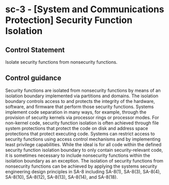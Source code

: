 # sc-3 - \[System and Communications Protection\] Security Function Isolation

## Control Statement

Isolate security functions from nonsecurity functions.

## Control guidance

Security functions are isolated from nonsecurity functions by means of an isolation boundary implemented via partitions and domains. The isolation boundary controls access to and protects the integrity of the hardware, software, and firmware that perform those security functions. Systems implement code separation in many ways, for example, through the provision of security kernels via processor rings or processor modes. For non-kernel code, security function isolation is often achieved through file system protections that protect the code on disk and address space protections that protect executing code. Systems can restrict access to security functions using access control mechanisms and by implementing least privilege capabilities. While the ideal is for all code within the defined security function isolation boundary to only contain security-relevant code, it is sometimes necessary to include nonsecurity functions within the isolation boundary as an exception. The isolation of security functions from nonsecurity functions can be achieved by applying the systems security engineering design principles in SA-8 including SA-8(1), SA-8(3), SA-8(4), SA-8(10), SA-8(12), SA-8(13), SA-8(14), and SA-8(18).
